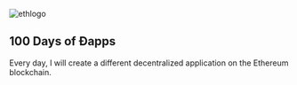 ![ethlogo](https://78.media.tumblr.com/avatar_abe339e6872f_128.pnj)

## 100 Days of Ðapps

Every day, I will create a different decentralized application on the Ethereum blockchain.
